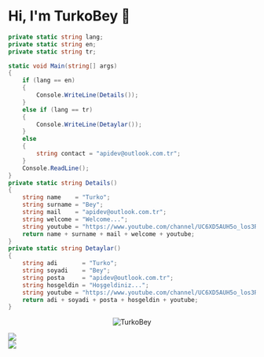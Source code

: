 # Hi, I'm TurkoBey 👋

```csharp
private static string lang;
private static string en;
private static string tr;

static void Main(string[] args)
{
    if (lang == en)
    {
        Console.WriteLine(Details());
    }
    else if (lang == tr)
    {
        Console.WriteLine(Detaylar());
    }
    else
    {
        string contact = "apidev@outlook.com.tr";
    }
    Console.ReadLine();
}
private static string Details()
{
    string name    = "Turko";
    string surname = "Bey";
    string mail    = "apidev@outlook.com.tr";
    string welcome = "Welcome...";
    string youtube = "https://www.youtube.com/channel/UC6XD5AUH5o_los3RY4CqIHQ";
    return name + surname + mail + welcome + youtube;
}
private static string Detaylar()
{
    string adi       = "Turko";
    string soyadi    = "Bey";
    string posta     = "apidev@outlook.com.tr";
    string hosgeldin = "Hoşgeldiniz...";
    string youtube = "https://www.youtube.com/channel/UC6XD5AUH5o_los3RY4CqIHQ";
    return adi + soyadi + posta + hosgeldin + youtube;
}
```
<p align="center"> <img src="https://komarev.com/ghpvc/?username=TurkoBey&label=Profile%20views&color=0e75b6&style=flat" alt="TurkoBey" /> </p> 
<a href="#">
  <img align="center" src="https://github-readme-stats.vercel.app/api?username=TurkoBey&show_icons=true&theme=radical" />
</a><br>
<a href="#">
  <img align="center" src="https://github-readme-stats.vercel.app/api/top-langs/?username=TurkoBey&layout=compact&show_icons=true&theme=radical" />
</a>


         
